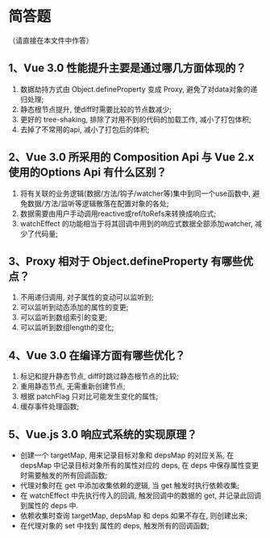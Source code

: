 # 简答题

（请直接在本文件中作答）

## 1、Vue 3.0 性能提升主要是通过哪几方面体现的？

1. 数据劫持方式由 Object.defineProperty 变成 Proxy, 避免了对data对象的递归处理;
2. 静态根节点提升, 使diff时需要比较的节点数减少;
3. 更好的 tree-shaking, 排除了对用不到的代码的加载工作, 减小了打包体积;
4. 去掉了不常用的api, 减小了打包后的体积;

## 2、Vue 3.0 所采用的 Composition Api 与 Vue 2.x使用的Options Api 有什么区别？

1. 将有关联的业务逻辑(数据/方法/钩子/watcher等)集中到同一个use函数中, 避免数据/方法/监听等逻辑散落在配置对象的各处;
2. 数据需要由用户手动调用reactive或ref/toRefs来转换成响应式;
3. watchEffect 的功能相当于将其回调中用到的响应式数据全部添加watcher, 减少了代码量;

## 3、Proxy 相对于 Object.defineProperty 有哪些优点？

1. 不用递归调用, 对子属性的变动可以监听到;
2. 可以监听到动态添加的属性的变更;
3. 可以监听到数组索引的变更;
4. 可以监听到数组length的变化;

## 4、Vue 3.0 在编译方面有哪些优化？

1. 标记和提升静态节点, diff时跳过静态根节点的比较;
2. 重用静态节点, 无需重新创建节点;
3. 根据 patchFlag 只对比可能发生变化的属性;
4. 缓存事件处理函数;

## 5、Vue.js 3.0 响应式系统的实现原理？

- 创建一个 targetMap, 用来记录目标对象和 depsMap 的对应关系, 在 depsMap 中记录目标对象所有的属性对应的 deps, 在 deps 中保存属性变更时需要触发的所有回调函数;
- 代理对象时在 get 中添加收集依赖的逻辑, 当 get 触发时执行依赖收集;
- 在 watchEffect 中先执行传入的回调, 触发回调中的数据的 get, 并记录此回调到属性的 deps 中.
- 依赖收集时查询 targetMap, depsMap 和 deps 如果不存在, 则创建出来;
- 在代理对象的 set 中找到 属性的 deps, 触发所有的回调函数;

